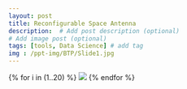 ```yaml
---
layout: post
title: Reconfigurable Space Antenna
description:  # Add post description (optional)
# Add image post (optional)
tags: [tools, Data Science] # add tag
img : /ppt-img/BTP/Slide1.jpg
---
```


{% for i in (1..20) %}
  <img src="{{site.baseurl}}/assets/ppt-img/BTP/Slide{{i}}.jpg"/>
{% endfor %}
